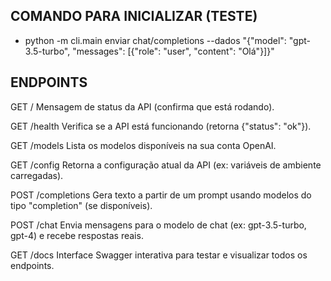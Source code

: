 ## COMANDO PARA INICIALIZAR (TESTE)
- python -m cli.main enviar chat/completions --dados "{\"model\": \"gpt-3.5-turbo\", \"messages\": [{\"role\": \"user\", \"content\": \"Olá\"}]}"

## ENDPOINTS

GET /
Mensagem de status da API (confirma que está rodando).

GET /health
Verifica se a API está funcionando (retorna {"status": "ok"}).

GET /models
Lista os modelos disponíveis na sua conta OpenAI.

GET /config
Retorna a configuração atual da API (ex: variáveis de ambiente carregadas).

POST /completions
Gera texto a partir de um prompt usando modelos do tipo "completion" (se disponíveis).

POST /chat
Envia mensagens para o modelo de chat (ex: gpt-3.5-turbo, gpt-4) e recebe respostas reais.

GET /docs
Interface Swagger interativa para testar e visualizar todos os endpoints.